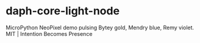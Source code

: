 # daph-core-light-node
MicroPython NeoPixel demo pulsing Bytey gold, Mendry blue, Remy violet. MIT | Intention Becomes Presence

